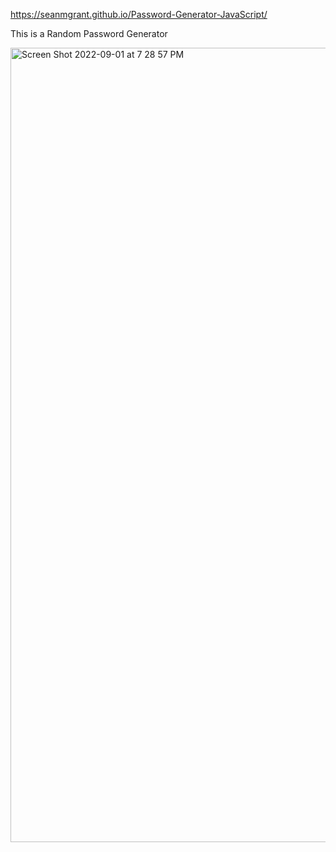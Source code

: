 
https://seanmgrant.github.io/Password-Generator-JavaScript/

This is a Random Password Generator

<img width="1271" alt="Screen Shot 2022-09-01 at 7 28 57 PM" src="https://user-images.githubusercontent.com/104331199/188039754-a7197754-d427-4a50-8d18-0042a4767cec.png">
